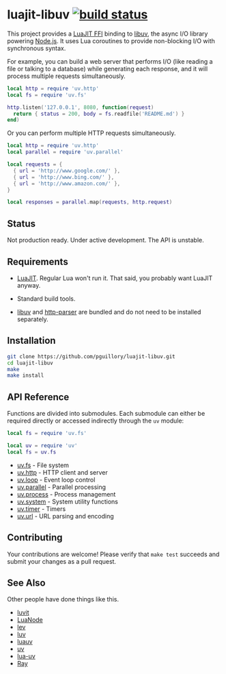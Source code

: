 luajit-libuv [![build status](https://travis-ci.org/pguillory/luajit-libuv.svg)](https://travis-ci.org/pguillory/luajit-libuv)
============

This project provides a [LuaJIT FFI] binding to [libuv], the async I/O library
powering [Node.js]. It uses Lua coroutines to provide non-blocking I/O with
synchronous syntax.

For example, you can build a web server that performs I/O (like reading a file
or talking to a database) while generating each response, and it will process
multiple requests simultaneously.

```lua
local http = require 'uv.http'
local fs = require 'uv.fs'

http.listen('127.0.0.1', 8080, function(request)
  return { status = 200, body = fs.readfile('README.md') }
end)
```

Or you can perform multiple HTTP requests simultaneously.

```lua
local http = require 'uv.http'
local parallel = require 'uv.parallel'

local requests = {
  { url = 'http://www.google.com/' },
  { url = 'http://www.bing.com/' },
  { url = 'http://www.amazon.com/' },
}

local responses = parallel.map(requests, http.request)
```

Status
------

Not production ready. Under active development. The API is unstable.

Requirements
------------

- [LuaJIT]. Regular Lua won't run it. That said, you probably want LuaJIT
  anyway.

- Standard build tools.

- [libuv] and [http-parser] are bundled and do not need to be installed
  separately.

Installation
------------

```bash
git clone https://github.com/pguillory/luajit-libuv.git
cd luajit-libuv
make
make install
```

API Reference
-------------

Functions are divided into submodules. Each submodule can either be required directly or accessed indirectly through the `uv` module:

```lua
local fs = require 'uv.fs'

local uv = require 'uv'
local fs = uv.fs
```

* [uv.fs](doc/fs.md) - File system
* [uv.http](doc/http.md) - HTTP client and server
* [uv.loop](doc/loop.md) - Event loop control
* [uv.parallel](doc/parallel.md) - Parallel processing
* [uv.process](doc/process.md) - Process management
* [uv.system](doc/system.md) - System utility functions
* [uv.timer](doc/timer.md) - Timers
* [uv.url](doc/url.md) - URL parsing and encoding

Contributing
------------

Your contributions are welcome! Please verify that `make test` succeeds and
submit your changes as a pull request.

See Also
--------

Other people have done things like this.

- [luvit](https://github.com/luvit/luvit)
- [LuaNode](https://github.com/ignacio/LuaNode)
- [lev](https://github.com/connectFree/lev)
- [luv](https://github.com/luvit/luv)
- [luauv](https://github.com/grrrwaaa/luauv)
- [uv](https://github.com/steveyen/uv)
- [lua-uv](https://github.com/bnoordhuis/lua-uv/)
- [Ray](https://github.com/richardhundt/luv/tree/ray)

[Luajit FFI]: http://luajit.org/ext_ffi.html
[libuv]: https://github.com/joyent/libuv
[Node.js]: http://nodejs.org/
[luv]: https://github.com/creationix/luv
[http-parser]: https://github.com/joyent/http-parser
[LuaJIT]: http://luajit.org/
[FIFO]: http://en.wikipedia.org/wiki/Named_pipe
